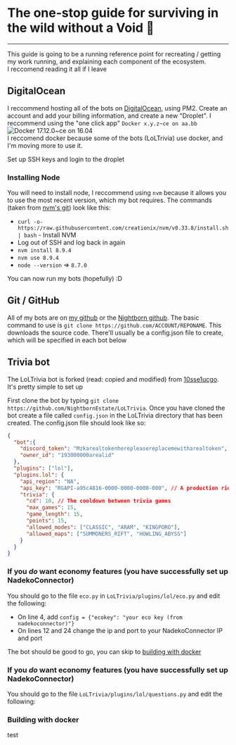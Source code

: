 # The one-stop guide for surviving in the wild without a Void 👀
---

This guide is going to be a running reference point for recreating / getting my work running, and explaining each component of the ecosystem.  
I reccomend reading it all if I leave

## DigitalOcean
I reccommend hosting all of the bots on [DigitalOcean](https://digitalocean.com), using PM2. Create an account and add your billing information, and create a new "Droplet". I reccommend using the "one click app" `Docker x.y.z~ce on aa.bb`
![Docker 17.12.0~ce on 16.04](https://coding.has-destroyed.me/un2u0Bdt)  
I reccomend docker because some of the bots (LoLTrivia) use docker, and I'm moving more to use it.  

Set up SSH keys and login to the droplet
### Installing Node
You will need to install node, I reccommend using `nvm` because it allows you to use the most recent version, which my bot requires.
The commands (taken from [nvm's git](https://github.com/creationix/nvm)) look like this:
  - `curl -o- https://raw.githubusercontent.com/creationix/nvm/v0.33.8/install.sh | bash` - Install NVM
  - Log out of SSH and log back in again
  - `nvm install 8.9.4`
  - `nvm use 8.9.4`
  - `node --version` => `8.7.0`  

You can now run my bots (hopefully) :D

## Git / GitHub
All of my bots are on [my github](https://github.com/codingJWilliams) or the [Nightborn github](https://github.com/NightbornEstate). The basic command to use is `git clone https://github.com/ACCOUNT/REPONAME`. This downloads the source code. There'll usually be a config.json file to create, which will be specified in each bot below

## Trivia bot
The LoLTrivia bot is forked (read: copied and modified) from [10sse1ucgo](https://github.com/10se1ucgo/LoLTrivia). It's pretty simple to set up

First clone the bot by typing `git clone https://github.com/NightbornEstate/LoLTrivia`. Once you have cloned the bot create a file called `config.json` in the LoLTrivia directory that has been created.
The config.json file should look like so:
```json
{
  "bot":{
    "discord_token": "Mzkarealtokenherepleasereplacemewitharealtoken",
    "owner_id": "193000000arealid"
  },
  "plugins": ["lol"],
  "plugins.lol": {
    "api_region": "NA",
    "api_key": "RGAPI-a95c4816-0000-0000-0000-000", // A production riot key. Hard to get. 
    "trivia": {
      "cd": 10, // The cooldown between trivia games
      "max_games": 15,
      "game_length": 15,
      "points": 15,
      "allowed_modes": ["CLASSIC", "ARAM", "KINGPORO"],
      "allowed_maps": ["SUMMONERS_RIFT", "HOWLING_ABYSS"]
    }
  }
}
```
### If you *do* want economy features (you have successfully set up NadekoConnector)
You should  go to the file `eco.py` in `LoLTrivia/plugins/lol/eco.py` and edit the following:
 - On line 4, add `config = {"ecokey": "your eco key (from nadekoconnector)"}`
 - On lines 12 and 24 change the ip and port to your NadekoConnector IP and port  

The bot should be good to go, you can skip to [building with docker](#building-with-docker)

### If you *do* want economy features (you have successfully set up NadekoConnector)
You should  go to the file `LoLTrivia/plugins/lol/questions.py` and edit the following:

### Building with docker
test